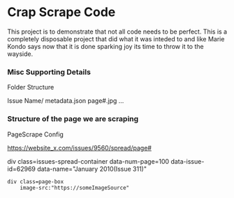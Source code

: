 # Crap Scrape Code 

This project is to demonstrate that not all code needs to be perfect. This is a completely disposable project that did what it was inteded to and like Marie Kondo says now that it is done sparking joy its time to throw it to the wayside. 


### Misc Supporting Details

Folder Structure

Issue Name/
    metadata.json
    page#.jpg
    ...

### Structure of the page we are scraping

PageScrape Config

https://website_x.com/issues/9560/spread/page#

div class=issues-spread-container
    data-num-page=100
    data-issue-id=62969
    data-name="January 2010(Issue 311)"

    div class=page-box
        image-src:"https://someImageSource"